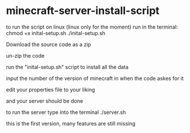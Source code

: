 # minecraft-server-install-script
to run the script on linux (linux only for the moment)
run in the terminal:
chmod +x inital-setup.sh
./inital-setup.sh

Download the source code as a zip

un-zip the code

run the "inital-setup.sh" script to install all the data

input the number of the version of minecraft in when the code askes for it

edit your properties file to your liking 

and your server should be done

to run the server type into the terminal ./server.sh


this is the first version, many features are still missing

